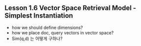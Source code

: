 ## Lesson 1.6 Vector Space Retrieval Model - Simplest Instantiation



- how we should define dimensions?
- how we place doc, query vectors in vector space?
- Sim(q,d) 는 어떻게 구하나?



